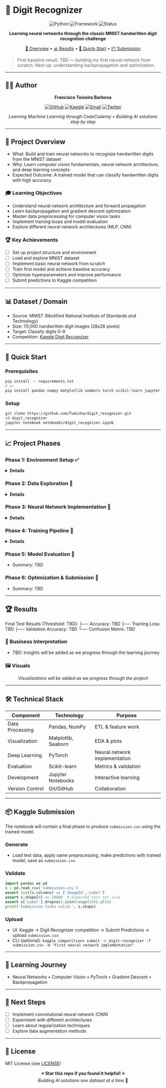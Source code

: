 # 🚢 Digit Recognizer

<div align="center">

![Python](https://img.shields.io/badge/Python-3.8%2B-blue.svg)
![Framework](https://img.shields.io/badge/Framework-PyTorch-red.svg)
![Status](https://img.shields.io/badge/Status-Learning-green.svg)

**Learning neural networks through the classic MNIST handwritten digit recognition challenge**

[🎯 Overview](#-project-overview) • [📊 Results](#-results) • [🚀 Quick-Start](#-quick-start) • [📦 Submission](#-kaggle-submission)

</div>

> First baseline result: TBD — building my first neural network from scratch. Next up: understanding backpropagation and optimization.

---

## 👨‍💻 Author
<div align="center">

**Francisco Teixeira Barbosa**

[![GitHub](https://img.shields.io/badge/GitHub-Tuminha-black?style=flat&logo=github)](https://github.com/Tuminha)
[![Kaggle](https://img.shields.io/badge/Kaggle-Profile-20BEFF?style=flat&logo=kaggle&logoColor=white)](https://www.kaggle.com/franciscotbarbosa)
[![Email](https://img.shields.io/badge/Email-cisco%40periospot.com-blue?style=flat&logo=gmail)](mailto:cisco@periospot.com)
[![Twitter](https://img.shields.io/badge/Twitter-cisco__research-1DA1F2?style=flat&logo=twitter)](https://twitter.com/cisco_research)

*Learning Machine Learning through CodeCademy • Building AI solutions step by step*

</div>

---

## 🎯 Project Overview
- What: Build and train neural networks to recognize handwritten digits from the MNIST dataset
- Why: Learn computer vision fundamentals, neural network architecture, and deep learning concepts
- Expected Outcome: A trained model that can classify handwritten digits with high accuracy

### 🎓 Learning Objectives
- Understand neural network architecture and forward propagation
- Learn backpropagation and gradient descent optimization
- Master data preprocessing for computer vision tasks
- Implement training loops and model evaluation
- Explore different neural network architectures (MLP, CNN)

### 🏆 Key Achievements
- [ ] Set up project structure and environment
- [ ] Load and explore MNIST dataset
- [ ] Implement basic neural network from scratch
- [ ] Train first model and achieve baseline accuracy
- [ ] Optimize hyperparameters and improve performance
- [ ] Submit predictions to Kaggle competition

---

## 📊 Dataset / Domain
- Source: MNIST (Modified National Institute of Standards and Technology)
- Size: 70,000 handwritten digit images (28x28 pixels)
- Target: Classify digits 0-9
- Competition: [Kaggle Digit Recognizer](https://www.kaggle.com/competitions/digit-recognizer)

---

## 🚀 Quick Start
### Prerequisites
```bash
pip install -r requirements.txt
# or
pip install pandas numpy matplotlib seaborn torch scikit-learn jupyter
```

### Setup
```bash
git clone https://github.com/Tuminha/digit_recognizer.git
cd digit_recognizer
jupyter notebook notebooks/digit_recognizer.ipynb
```

---

## 📈 Project Phases
### Phase 1: Environment Setup ✅
<details>
<summary><strong>Details</strong></summary>

- [x] Create project structure (data/, images/, notebooks/)
- [x] Set up requirements.txt with ML libraries
- [x] Create learning-focused Jupyter notebook
- [x] Initialize Git repository

</details>

### Phase 2: Data Exploration 🔄
<details>
<summary><strong>Details</strong></summary>

- [ ] Load MNIST dataset from Kaggle
- [ ] Explore data shape and distribution
- [ ] Visualize sample images
- [ ] Analyze class balance
- [ ] Prepare train/validation split

</details>

### Phase 3: Neural Network Implementation 🔄
<details>
<summary><strong>Details</strong></summary>

- [ ] Implement basic MLP from scratch
- [ ] Add forward propagation
- [ ] Implement backpropagation
- [ ] Add activation functions (ReLU, Softmax)
- [ ] Create loss function (Cross-entropy)

</details>

### Phase 4: Training Pipeline 🔄
<details>
<summary><strong>Details</strong></summary>

- [ ] Implement training loop
- [ ] Add gradient descent optimizer
- [ ] Monitor training metrics
- [ ] Implement early stopping
- [ ] Save/load model checkpoints

</details>

### Phase 5: Model Evaluation 🔄
- Summary: TBD

### Phase 6: Optimization & Submission 🔄
- Summary: TBD

---

## 🏆 Results
Final Test Results (Threshold: TBD):
├── Accuracy: TBD
├── Training Loss: TBD
├── Validation Accuracy: TBD
└── Confusion Matrix: TBD

### 📌 Business Interpretation
- TBD: Insights will be added as we progress through the learning journey

### 🖼 Visuals
<div align="center">

*Visualizations will be added as we progress through the project*

</div>

---

## 🛠 Technical Stack
| Component | Technology | Purpose |
|-----------|------------|---------|
| Data Processing | Pandas, NumPy | ETL & feature work |
| Visualization | Matplotlib, Seaborn | EDA & plots |
| Deep Learning | PyTorch | Neural network implementation |
| Evaluation | Scikit-learn | Metrics & validation |
| Development | Jupyter Notebooks | Interactive learning |
| Version Control | Git/GitHub | Collaboration |

---

## 📦 Kaggle Submission
The notebook will contain a final phase to produce `submission.csv` using the trained model.

### Generate
- Load test data, apply same preprocessing, make predictions with trained model, save as `submission.csv`

### Validate
```python
import pandas as pd
s = pd.read_csv('submission.csv')
assert list(s.columns) == ['ImageId','Label']
assert s.shape[0] == 28000  # Expected test set size
assert s['Label'].dropna().isin(range(10)).all()
print('Submission looks valid:', s.shape)
```

### Upload
- UI: Kaggle → Digit Recognizer competition → Submit Predictions → upload `submission.csv`
- CLI (optional): `kaggle competitions submit -c digit-recognizer -f submission.csv -m "First neural network implementation"`

---

## 📝 Learning Journey
- Neural Networks • Computer Vision • PyTorch • Gradient Descent • Backpropagation

---

## 🚀 Next Steps
- [ ] Implement convolutional neural network (CNN)
- [ ] Experiment with different architectures
- [ ] Learn about regularization techniques
- [ ] Explore data augmentation methods

---

## 📄 License
MIT License (see [LICENSE](LICENSE))

<div align="center">

**⭐ Star this repo if you found it helpful! ⭐**  
*Building AI solutions one dataset at a time* 🚀

</div>
